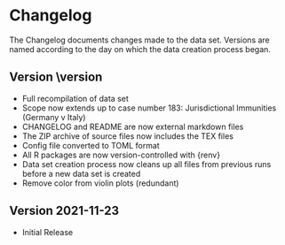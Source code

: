 # Changelog

The Changelog documents changes made to the data set. Versions are named according to the day on which the data creation process began.


## Version \version

- Full recompilation of data set
- Scope now extends up to case number 183: Jurisdictional Immunities (Germany v Italy)
- CHANGELOG and README are now external markdown files
- The ZIP archive of source files now includes the TEX files
- Config file converted to TOML format
- All R packages are now version-controlled with {renv}
- Data set creation process now cleans up all files from previous runs before a new data set is created
- Remove color from violin plots (redundant)



## Version 2021-11-23

- Initial Release


